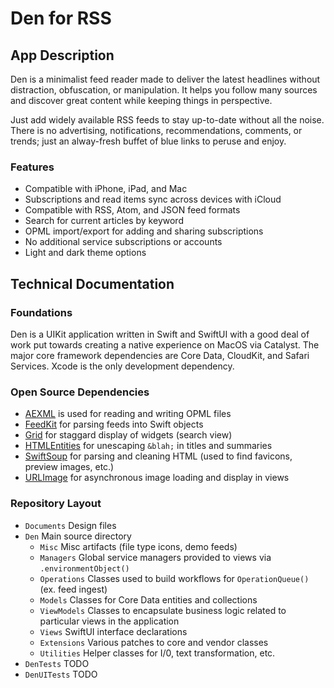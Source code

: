 # Den for RSS


## App Description

Den is a minimalist feed reader made to deliver the latest headlines without distraction, obfuscation, or manipulation. It helps you follow many sources and discover great content while keeping things in perspective.

Just add widely available RSS feeds to stay up-to-date without all the noise. There is no advertising, notifications, recommendations, comments, or trends; just an alway-fresh buffet of blue links to peruse and enjoy.

### Features

- Compatible with iPhone, iPad, and Mac
- Subscriptions and read items sync across devices with iCloud
- Compatible with RSS, Atom, and JSON feed formats
- Search for current articles by keyword
- OPML import/export for adding and sharing subscriptions
- No additional service subscriptions or accounts
- Light and dark theme options

## Technical Documentation

### Foundations

Den is a UIKit application written in Swift and SwiftUI with a good deal of work put towards creating a native experience on MacOS via Catalyst. The major core framework dependencies are Core Data, CloudKit, and Safari Services. Xcode is the only development dependency.

### Open Source Dependencies

* [AEXML](https://github.com/tadija/AEXML) is used for reading and writing OPML files
* [FeedKit](https://github.com/nmdias/FeedKit) for parsing feeds into Swift objects
* [Grid](https://github.com/spacenation/swiftui-grid) for staggard display of widgets (search view)
* [HTMLEntities](https://github.com/Kitura/swift-html-entities) for unescaping `&blah;` in titles and summaries
* [SwiftSoup](https://github.com/scinfu/SwiftSoup) for parsing and cleaning HTML (used to find favicons, preview images, etc.)
* [URLImage](https://github.com/dmytro-anokhin/url-image) for asynchronous image loading and display in views

### Repository Layout

* `Documents` Design files
* `Den` Main source directory
  * `Misc` Misc artifacts (file type icons, demo feeds)
  * `Managers` Global service managers provided to views via `.environmentObject()`
  * `Operations` Classes used to build workflows for `OperationQueue()` (ex. feed ingest)
  * `Models` Classes for Core Data entities and collections
  * `ViewModels` Classes to encapsulate business logic related to particular views in the application
  * `Views` SwiftUI interface declarations
  * `Extensions` Various patches to core and vendor classes
  * `Utilities` Helper classes for I/0, text transformation, etc.
* `DenTests` TODO
* `DenUITests` TODO
